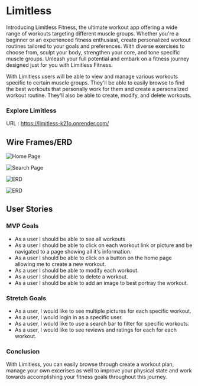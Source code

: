 # Limitless

Introducing Limitless Fitness, the ultimate workout app offering a wide range of workouts targeting different muscle groups. Whether you're a beginner or an experienced fitness enthusiast, create personalized workout routines tailored to your goals and preferences. With diverse exercises to choose from, sculpt your body, strengthen your core, and tone specific muscle groups. Unleash your full potential and embark on a fitness journey designed just for you with Limitless Fitness.

With Limitless users will be able to view and manage various workouts specific to certain muscle groups. They'll be able to easily browse to find the best workouts that personally work for them and create a personalized workout routine. They'll also be able to create, modify, and delete workouts.

### Explore Limitless
URL : https://limitless-k21o.onrender.com/

## Wire Frames/ERD

![Home Page](https://i.imgur.com/7GvyqMj.png)

![Search Page](https://i.imgur.com/dVn74nZ.png)

![ERD](https://i.imgur.com/mbSFxG2.png)

![ERD](https://i.imgur.com/Y9RB8Mg.png)


## User Stories

### MVP Goals

- As a user I should be able to see all workouts
- As a user I should be able to click on each workout link or picture and be navigated to a page showing all it's information.
- As a user I should be able to click on a button on the home page allowing me to create a new workout.
- As a user I should be able to modify each workout.
- As a user I should be able to delete a workout.
- As a user I should be able to add an image to best portray the workout.

### Stretch Goals

- As a user, I would like to see multiple pictures for each specific workout.
- As a user, I would login in as a specific user.
- As a user, I would like to use a search bar to filter for specific workouts.
- As a user, I would like to see reviews and ratings for each for each workout.

### Conclusion

With Limitless, you can easily browse through create a workout plan, manage your own excerises as well to improve your physical state and work towards accomplishing your fitness goals throughout this journey.